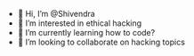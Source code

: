 - 👋 Hi, I’m @Shivendra
- 👀 I’m interested in ethical hacking
- 🌱 I’m currently learning how to code?
- 💞️ I’m looking to collaborate on hacking topics


<!---
Shivendra9876543/Shivendra9876543 is a ✨ special ✨ repository because its `README.md` (this file) appears on your GitHub profile.
You can click the Preview link to take a look at your changes.
--->
